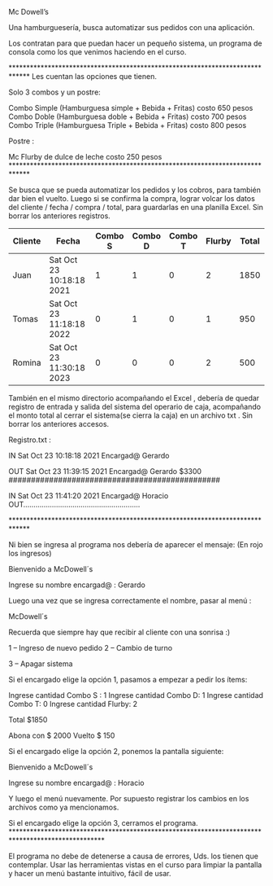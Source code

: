 ﻿Mc Dowell’s  

Una hamburguesería, busca automatizar sus pedidos con una aplicación.  

Los contratan para que puedan hacer un pequeño sistema, un programa de consola como los que venimos haciendo en el curso. 

\*\*\*\*\*\*\*\*\*\*\*\*\*\*\*\*\*\*\*\*\*\*\*\*\*\*\*\*\*\*\*\*\*\*\*\*\*\*\*\*\*\*\*\*\*\*\*\*\*\*\*\*\*\*\*\*\*\*\*\*\*\*\*\*\*\*\*\*\*\*\*\*\*\*\*\*\* Les cuentan las opciones que tienen. 

Solo 3 combos y un postre: 

Combo Simple (Hamburguesa simple + Bebida + Fritas) costo 650 pesos Combo Doble (Hamburguesa doble + Bebida + Fritas) costo 700 pesos Combo Triple (Hamburguesa Triple + Bebida + Fritas) costo 800 pesos 

Postre : 

Mc Flurby de dulce de leche costo 250 pesos \*\*\*\*\*\*\*\*\*\*\*\*\*\*\*\*\*\*\*\*\*\*\*\*\*\*\*\*\*\*\*\*\*\*\*\*\*\*\*\*\*\*\*\*\*\*\*\*\*\*\*\*\*\*\*\*\*\*\*\*\*\*\*\*\*\*\*\*\*\*\*\*\*\*\*\*\* 

Se busca que se pueda automatizar los pedidos y los cobros, para también dar bien el vuelto.  Luego si se confirma la compra, lograr volcar los datos del cliente / fecha / compra / total, para guardarlas en una planilla Excel. Sin borrar los anteriores registros. 



|Cliente |Fecha |Combo S |Combo D |Combo T |Flurby |Total |
| - | - | - | - | - | - | - |
|Juan |Sat Oct 23 10:18:18 2021 |1 |1 |0 |2 |1850 |
|Tomas |Sat Oct 23 11:18:18 2022 |0 |1 |0 |1 |950 |
|Romina |Sat Oct 23 11:30:18 2023 |0 |0 |0 |2 |500 |
También en el mismo directorio acompañando el Excel , debería de quedar registro de entrada y salida del sistema del operario de caja, acompañando el monto total al cerrar el sistema(se cierra la caja) en un archivo txt . Sin borrar los anteriores accesos.  

Registro.txt : 

IN Sat Oct 23 10:18:18 2021 Encargad@ Gerardo  

OUT Sat Oct 23 11:39:15 2021 Encargad@ Gerardo $3300 ############################################### 

IN Sat Oct 23 11:41:20 2021 Encargad@ Horacio OUT………………………………………………… 

\*\*\*\*\*\*\*\*\*\*\*\*\*\*\*\*\*\*\*\*\*\*\*\*\*\*\*\*\*\*\*\*\*\*\*\*\*\*\*\*\*\*\*\*\*\*\*\*\*\*\*\*\*\*\*\*\*\*\*\*\*\*\*\*\*\*\*\*\*\*\*\*\*\*\*\*\* 

Ni bien se ingresa al programa nos debería de aparecer el mensaje: (En rojo los ingresos) 

Bienvenido a McDowell´s  

Ingrese su nombre encargad@ : Gerardo                                                        

Luego una vez que se ingresa correctamente el nombre, pasar al menú : 

McDowell´s 

Recuerda que siempre hay que recibir al cliente con una sonrisa :) 

1 – Ingreso de nuevo pedido 2 – Cambio de turno 

3 – Apagar sistema 

Si el encargado elige la opción 1, pasamos a empezar a pedir los ítems: 

Ingrese cantidad Combo S : 1 Ingrese cantidad Combo D: 1 Ingrese cantidad Combo T: 0 Ingrese cantidad Flurby: 2 

Total $1850 

Abona con $ 2000   Vuelto $ 150 

Si el encargado elige la opción 2, ponemos la pantalla siguiente: 

Bienvenido a McDowell´s  

Ingrese su nombre encargad@ : Horacio        

Y luego el menú nuevamente. Por supuesto registrar los cambios en los archivos como ya mencionamos.                                                                                 

Si el encargado elige la opción 3, cerramos el programa. \*\*\*\*\*\*\*\*\*\*\*\*\*\*\*\*\*\*\*\*\*\*\*\*\*\*\*\*\*\*\*\*\*\*\*\*\*\*\*\*\*\*\*\*\*\*\*\*\*\*\*\*\*\*\*\*\*\*\*\*\*\*\*\*\*\*\*\*\*\*\*\*\*\*\*\*\*\*\*\*\*\*\*\*\*\*\*\*\*\*\*\*\*\*\*\*\*\* 

El programa no debe de detenerse a causa de errores, Uds. los tienen que contemplar. Usar las herramientas vistas en el curso para limpiar la pantalla y hacer un menú bastante intuitivo, fácil de usar.  